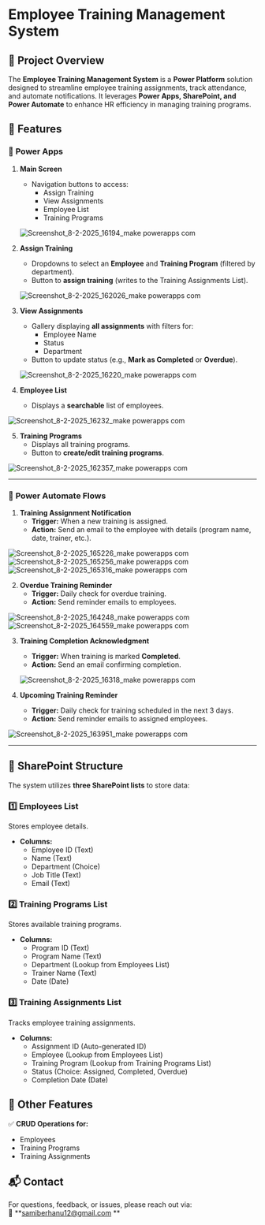 
# Employee Training Management System

## 📌 Project Overview
The **Employee Training Management System** is a **Power Platform** solution designed to streamline employee training assignments, track attendance, and automate notifications. It leverages **Power Apps, SharePoint, and Power Automate** to enhance HR efficiency in managing training programs.

## 🚀 Features
### 🔹 **Power Apps**
1. **Main Screen**  
   - Navigation buttons to access:
     - Assign Training  
     - View Assignments  
     - Employee List  
     - Training Programs  

   ![Screenshot_8-2-2025_16194_make powerapps com](https://github.com/user-attachments/assets/73271dc5-8114-4e78-b596-6ff4b1cf633b)


2. **Assign Training**  
   - Dropdowns to select an **Employee** and **Training Program** (filtered by department).  
   - Button to **assign training** (writes to the Training Assignments List).  

   ![Screenshot_8-2-2025_162026_make powerapps com](https://github.com/user-attachments/assets/04346a00-25b3-41cb-8181-bbc2ef9b6a85)


3. **View Assignments**  
   - Gallery displaying **all assignments** with filters for:  
     - Employee Name  
     - Status  
     - Department  
   - Button to update status (e.g., **Mark as Completed** or **Overdue**).  

   ![Screenshot_8-2-2025_16220_make powerapps com](https://github.com/user-attachments/assets/41d4bc59-1ba0-4602-b513-4252a89c6188)


4. **Employee List**  
   - Displays a **searchable** list of employees.  

 ![Screenshot_8-2-2025_16232_make powerapps com](https://github.com/user-attachments/assets/90ae1472-ac26-417e-bb6e-5a73fa75314a)



5. **Training Programs**  
   - Displays all training programs.  
   - Button to **create/edit training programs**.  

  ![Screenshot_8-2-2025_162357_make powerapps com](https://github.com/user-attachments/assets/502cd58c-30b2-43ad-bdc1-7adbc3ee0e3e)


---

### 🔹 **Power Automate Flows**
1. **Training Assignment Notification**  
   - **Trigger:** When a new training is assigned.  
   - **Action:** Send an email to the employee with details (program name, date, trainer, etc.).  

 ![Screenshot_8-2-2025_165226_make powerapps com](https://github.com/user-attachments/assets/a6596508-5e58-4522-bc3f-341e125f2063)
  ![Screenshot_8-2-2025_165256_make powerapps com](https://github.com/user-attachments/assets/685d5cd3-778b-4256-8af2-57be807d2d06)
  ![Screenshot_8-2-2025_165316_make powerapps com](https://github.com/user-attachments/assets/c2d7c382-ac7c-46a5-9340-c0346a11453d)


2. **Overdue Training Reminder**  
   - **Trigger:** Daily check for overdue training.  
   - **Action:** Send reminder emails to employees. 

 ![Screenshot_8-2-2025_164248_make powerapps com](https://github.com/user-attachments/assets/19a96698-2e35-4864-9c8e-6f5f4ef5b266)
  ![Screenshot_8-2-2025_164559_make powerapps com](https://github.com/user-attachments/assets/b4181215-4712-4736-b3a2-202f318b054c)


3. **Training Completion Acknowledgment**  
   - **Trigger:** When training is marked **Completed**.  
   - **Action:** Send an email confirming completion.  

   ![Screenshot_8-2-2025_16318_make powerapps com](https://github.com/user-attachments/assets/5a7500ff-b630-4726-bfea-b3f458f85343)


4. **Upcoming Training Reminder**  
   - **Trigger:** Daily check for training scheduled in the next 3 days.  
   - **Action:** Send reminder emails to assigned employees.  

 ![Screenshot_8-2-2025_163951_make powerapps com](https://github.com/user-attachments/assets/d3a3826a-4ea9-4272-8957-4c4f57789395)




---

## 📂 **SharePoint Structure**
The system utilizes **three SharePoint lists** to store data:

### **1️⃣ Employees List**
Stores employee details.  
- **Columns:**
  - Employee ID (Text)
  - Name (Text)
  - Department (Choice)
  - Job Title (Text)
  - Email (Text)

### **2️⃣ Training Programs List**
Stores available training programs.  
- **Columns:**
  - Program ID (Text)
  - Program Name (Text)
  - Department (Lookup from Employees List)
  - Trainer Name (Text)
  - Date (Date)

### **3️⃣ Training Assignments List**
Tracks employee training assignments.  
- **Columns:**
  - Assignment ID (Auto-generated ID)
  - Employee (Lookup from Employees List)
  - Training Program (Lookup from Training Programs List)
  - Status (Choice: Assigned, Completed, Overdue)
  - Completion Date (Date)



## 🔧 **Other Features**
✅ **CRUD Operations for:**
- Employees  
- Training Programs  
- Training Assignments  



## 📬 Contact
For questions, feedback, or issues, please reach out via:  
📧 **samiberhanu12@gmail.com **  

